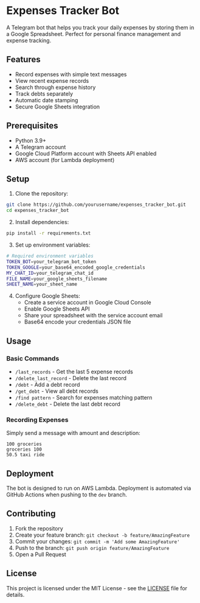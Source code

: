 # Expenses Tracker Bot

A Telegram bot that helps you track your daily expenses by storing them in a Google Spreadsheet. Perfect for personal finance management and expense tracking.

## Features

- Record expenses with simple text messages
- View recent expense records
- Search through expense history
- Track debts separately
- Automatic date stamping
- Secure Google Sheets integration

## Prerequisites

- Python 3.9+
- A Telegram account
- Google Cloud Platform account with Sheets API enabled
- AWS account (for Lambda deployment)

## Setup

1. Clone the repository:
```bash
git clone https://github.com/yourusername/expenses_tracker_bot.git
cd expenses_tracker_bot
```

2. Install dependencies:
```bash
pip install -r requirements.txt
```

3. Set up environment variables:
```bash
# Required environment variables
TOKEN_BOT=your_telegram_bot_token
TOKEN_GOOGLE=your_base64_encoded_google_credentials
MY_CHAT_ID=your_telegram_chat_id
FILE_NAME=your_google_sheets_filename
SHEET_NAME=your_sheet_name
```

4. Configure Google Sheets:
   - Create a service account in Google Cloud Console
   - Enable Google Sheets API
   - Share your spreadsheet with the service account email
   - Base64 encode your credentials JSON file

## Usage

### Basic Commands

- `/last_records` - Get the last 5 expense records
- `/delete_last_record` - Delete the last record
- `/debt` - Add a debt record
- `/get_debt` - View all debt records
- `/find pattern` - Search for expenses matching pattern
- `/delete_debt` - Delete the last debt record

### Recording Expenses

Simply send a message with amount and description:
```
100 groceries
groceries 100
50.5 taxi ride
```

## Deployment

The bot is designed to run on AWS Lambda. Deployment is automated via GitHub Actions when pushing to the `dev` branch.


## Contributing

1. Fork the repository
2. Create your feature branch: `git checkout -b feature/AmazingFeature`
3. Commit your changes: `git commit -m 'Add some AmazingFeature'`
4. Push to the branch: `git push origin feature/AmazingFeature`
5. Open a Pull Request

## License

This project is licensed under the MIT License - see the [LICENSE](LICENSE) file for details.

